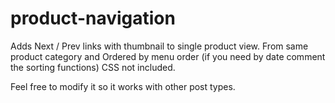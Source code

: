 # product-navigation

Adds Next / Prev links with thumbnail to single product view.
From same product category and Ordered by menu order (if you need by date comment the sorting functions)
CSS not included.

Feel free to modify it so it works with other post types.
